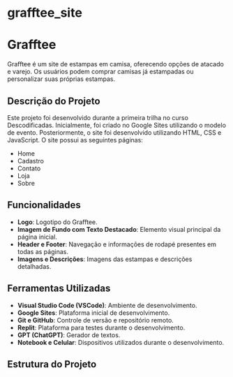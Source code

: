 # grafftee_site
# Grafftee

Grafftee é um site de estampas em camisa, oferecendo opções de atacado e varejo. Os usuários podem comprar camisas já estampadas ou personalizar suas próprias estampas.

## Descrição do Projeto

Este projeto foi desenvolvido durante a primeira trilha no curso Descodificadas. Inicialmente, foi criado no Google Sites utilizando o modelo de evento. Posteriormente, o site foi desenvolvido utilizando HTML, CSS e JavaScript. O site possui as seguintes páginas:
- Home
- Cadastro
- Contato
- Loja
- Sobre

## Funcionalidades

- **Logo**: Logotipo do Grafftee.
- **Imagem de Fundo com Texto Destacado**: Elemento visual principal da página inicial.
- **Header e Footer**: Navegação e informações de rodapé presentes em todas as páginas.
- **Imagens e Descrições**: Imagens das estampas e descrições detalhadas.

## Ferramentas Utilizadas

- **Visual Studio Code (VSCode)**: Ambiente de desenvolvimento.
- **Google Sites**: Plataforma inicial de desenvolvimento.
- **Git e GitHub**: Controle de versão e repositório remoto.
- **Replit**: Plataforma para testes durante o desenvolvimento.
- **GPT (ChatGPT)**: Gerador de textos.
- **Notebook e Celular**: Dispositivos utilizados durante o desenvolvimento.

## Estrutura do Projeto

